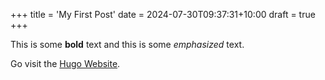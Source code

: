 +++
title = 'My First Post'
date = 2024-07-30T09:37:31+10:00
draft = true
+++

This is some **bold** text and this is some *emphasized* text.

Go visit the [Hugo Website](https://gohugo.io).